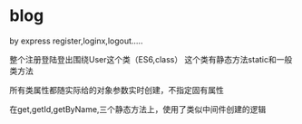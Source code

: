 
# blog
by express register,loginx,logout.....

整个注册登陆登出围绕User这个类（ES6,class）
这个类有静态方法static和一般类方法

所有类属性都随实际给的对象参数实时创建，不指定固有属性

在get,getId,getByName,三个静态方法上，使用了类似中间件创建的逻辑
